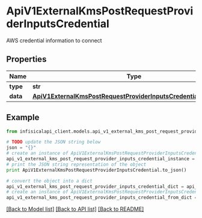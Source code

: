 # ApiV1ExternalKmsPostRequestProviderInputsCredential

AWS credential information to connect

## Properties
Name | Type | Description | Notes
------------ | ------------- | ------------- | -------------
**type** | **str** |  | 
**data** | [**ApiV1ExternalKmsPostRequestProviderInputsCredentialAnyOf1Data**](ApiV1ExternalKmsPostRequestProviderInputsCredentialAnyOf1Data.md) |  | 

## Example

```python
from infisicalapi_client.models.api_v1_external_kms_post_request_provider_inputs_credential import ApiV1ExternalKmsPostRequestProviderInputsCredential

# TODO update the JSON string below
json = "{}"
# create an instance of ApiV1ExternalKmsPostRequestProviderInputsCredential from a JSON string
api_v1_external_kms_post_request_provider_inputs_credential_instance = ApiV1ExternalKmsPostRequestProviderInputsCredential.from_json(json)
# print the JSON string representation of the object
print ApiV1ExternalKmsPostRequestProviderInputsCredential.to_json()

# convert the object into a dict
api_v1_external_kms_post_request_provider_inputs_credential_dict = api_v1_external_kms_post_request_provider_inputs_credential_instance.to_dict()
# create an instance of ApiV1ExternalKmsPostRequestProviderInputsCredential from a dict
api_v1_external_kms_post_request_provider_inputs_credential_from_dict = ApiV1ExternalKmsPostRequestProviderInputsCredential.from_dict(api_v1_external_kms_post_request_provider_inputs_credential_dict)
```
[[Back to Model list]](../README.md#documentation-for-models) [[Back to API list]](../README.md#documentation-for-api-endpoints) [[Back to README]](../README.md)


